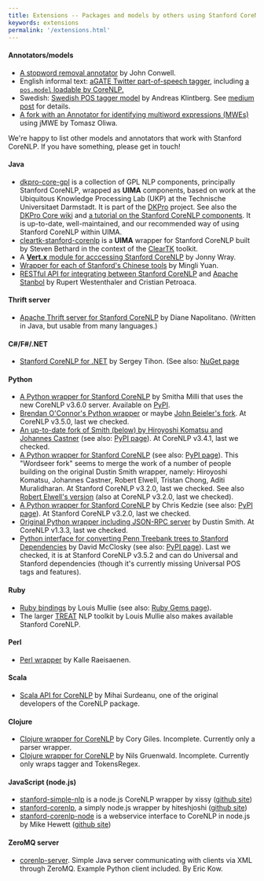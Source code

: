 ```yaml
---
title: Extensions -- Packages and models by others using Stanford CoreNLP
keywords: extensions
permalink: '/extensions.html'
---
```


#### Annotators/models

* [A stopword removal annotator](https://github.com/jconwell/coreNlp) by John Conwell.
* English informal text\: [aGATE Twitter part-of-speech tagger](https://gate.ac.uk/wiki/twitter-postagger.html), including [a `pos.model` loadable by CoreNLP.](http://downloads.gate.ac.uk/twitie/gate-EN-twitter.model)
* Swedish\: [Swedish POS tagger model](https://github.com/klintan/corenlp-swedish-pos-model) by Andreas Klintberg. See [medium post](https://medium.com/@klintcho/training-a-swedish-pos-tagger-for-stanford-corenlp-546e954a8ee7) for details.
* [A fork with an Annotator for identifying multiword expressions (MWEs)](https://github.com/toliwa/CoreNLP) using jMWE by Tomasz Oliwa.

We're happy to list other models and annotators that work with Stanford CoreNLP. If you have something, please get in touch!

#### Java

* [dkpro-core-gpl](https://code.google.com/p/dkpro-core-gpl/)
is a collection of GPL NLP components, principally Stanford CoreNLP,
wrapped as **UIMA** components, based on work at the Ubiquitous Knowledge
Processing Lab (UKP) at the Technische Universitaet Darmstadt.  It is
part of the [DKPro](http://www.ukp.tu-darmstadt.de/research/current-projects/dkpro/) project. See also the [DKPro Core wiki](http://code.google.com/p/dkpro-core-asl/wiki/WikiEntryPage)
and [a tutorial on the Stanford CoreNLP components](https://code.google.com/p/dkpro-core-asl/wiki/StanfordCoreComponents). It is up-to-date, well-maintained,
and our recommended way of using Stanford CoreNLP within UIMA.
* [cleartk-stanford-corenlp](http://cleartk.googlecode.com/git/cleartk-stanford-corenlp/) is a **UIMA** wrapper for Stanford CoreNLP built by Steven Bethard in the context of the [ClearTK](http://code.google.com/p/cleartk/) toolkit.
* A [**Vert.x** module for acccessing Stanford CoreNLP](https://github.com/jonnywray/mod-stanford-corenlp) by Jonny Wray.
* [Wrapper for each of Stanford's Chinese tools](https://github.com/guokr/stan-cn-nlp) by Mingli Yuan.
* [RESTful API for integrating between Stanford CoreNLP](https://github.com/westei/stanbol-stanfordnlp) and [Apache Stanbol](https://stanbol.apache.org/) by
    Rupert Westenthaler and Cristian Petroaca.

#### Thrift server

* [Apache Thrift server for Stanford CoreNLP](https://github.com/EducationalTestingService/stanford-thrift) by Diane Napolitano. (Written in Java, but usable from many languages.)

#### C#/F#/.NET
* [Stanford CoreNLP for .NET](http://sergey-tihon.github.io/Stanford.NLP.NET/StanfordCoreNLP.html) by Sergey Tihon.  (See also: [NuGet page](https://www.nuget.org/packages/Stanford.NLP.CoreNLP/)

#### Python
* [A Python wrapper for Stanford CoreNLP](https://github.com/smilli/py-corenlp) by Smitha Milli that uses the new CoreNLP v3.6.0 server. Available on [PyPI](https://pypi.python.org/pypi/pycorenlp/).
* [Brendan O'Connor's Python wrapper](https://github.com/brendano/stanford-corepywrapper) or maybe [John Beieler's fork](https://github.com/johnb30/stanford-corepywrapper). At CoreNLP v3.5.0, last we checked.
* [An up-to-date fork of Smith (below) by Hiroyoshi Komatsu and Johannes Castner](https://bitbucket.org/torotoki/corenlp-python) (see also: [PyPI page](https://pypi.python.org/pypi/corenlp-python)). At CoreNLP v3.4.1, last we checked.
* [A Python wrapper for Stanford CoreNLP](https://github.com/Wordseer/stanford-corenlp-python) (see also: [PyPI page](https://pypi.python.org/pypi/stanford-corenlp-python)).  This "Wordseer fork" seems to merge the work of a number of people building on the original Dustin Smith wrapper, namely: Hiroyoshi Komatsu, Johannes Castner, Robert Elwell, Tristan Chong, Aditi Muralidharan. At Stanford CoreNLP v3.2.0, last we checked.  See also [Robert Elwell's version](https://github.com/relwell/stanford-corenlp-python) (also at CoreNLP v3.2.0, last we checked).
* [A Python wrapper for Stanford CoreNLP](https://github.com/kedz/corenlp) by Chris Kedzie (see also: [PyPI page](https://pypi.python.org/pypi/corenlp)). At Stanford CoreNLP v3.2.0, last we checked. 
* [Original Python wrapper including JSON-RPC server](https://github.com/dasmith/stanford-corenlp-python) by Dustin Smith. At CoreNLP v1.3.3, last we checked.
* [Python interface for converting Penn Treebank trees to Stanford Dependencies](https://github.com/dmcc/PyStanfordDependencies) by David McClosky (see also: [PyPI page](https://pypi.python.org/pypi/PyStanfordDependencies)). Last we checked, it is at Stanford CoreNLP v3.5.2 and can do Universal and Stanford dependencies (though it's currently missing Universal POS tags and features).

#### Ruby

* [Ruby bindings](https://github.com/louismullie/stanford-core-nlp) by Louis Mullie (see also: [Ruby Gems page](https://rubygems.org/gems/stanford-core-nlp)).
* The larger [TREAT](https://github.com/louismullie/treat) NLP toolkit by Louis Mullie also makes available Stanford CoreNLP.

#### Perl

* [Perl wrapper](https://metacpan.org/module/Lingua::StanfordCoreNLP) by Kalle Raeisaenen.

#### Scala

* [Scala API for CoreNLP](https://github.com/sistanlp/processors) by Mihai Surdeanu, one of the original developers of the CoreNLP package.

#### Clojure

* [Clojure wrapper for CoreNLP](https://github.com/gilesc/stanford-corenlp) by Cory Giles. Incomplete. Currently only a parser wrapper.
* [Clojure wrapper for CoreNLP](https://github.com/ngrunwald/stanford-nlp-tools)
by Nils Gruenwald. Incomplete. Currently only wraps tagger and TokensRegex.

#### JavaScript (node.js)

* [stanford-simple-nlp](https://npmjs.org/package/stanford-simple-nlp) is a node.js CoreNLP wrapper by xissy 
([github site](https://github.com/xissy/node-stanford-simple-nlp))
* [stanford-corenlp](https://www.npmjs.org/package/stanford-corenlp),
  a simply node.js wrapper by hiteshjoshi 
([github site](https://github.com/hiteshjoshi/node-stanford-corenlp)) 
* [stanford-corenlp-node](https://github.com/mhewett/stanford-corenlp-node) is a webservice interface to CoreNLP in node.js by Mike Hewett 
([github site](https://github.com/mhewett/stanford-corenlp-node))

#### ZeroMQ server
* [corenlp-server](https://github.com/kowey/corenlp-server). Simple Java server communicating with clients via XML through ZeroMQ. Example Python client included. By Eric Kow.
